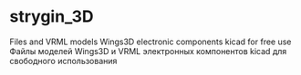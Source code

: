 # strygin_3D
Files and VRML models Wings3D electronic components kicad for free use
Файлы моделей Wings3D и VRML электронных компонентов kicad для свободного использования
